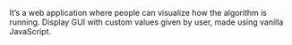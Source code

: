 It’s a web application where people can visualize
how the algorithm is running.
Display GUI with custom values given by user, made
using vanilla JavaScript.
